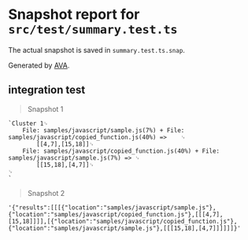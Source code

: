 # Snapshot report for `src/test/summary.test.ts`

The actual snapshot is saved in `summary.test.ts.snap`.

Generated by [AVA](https://ava.li).

## integration test

> Snapshot 1

    `Cluster 1␊
    	File: samples/javascript/sample.js(7%) + File: samples/javascript/copied_function.js(40%) => 	␊
    		[[4,7],[15,18]]␊
    	File: samples/javascript/copied_function.js(40%) + File: samples/javascript/sample.js(7%) => ␊
    		[[15,18],[4,7]]␊
    ␊
    `

> Snapshot 2

    '{"results":[[[{"location":"samples/javascript/sample.js"},{"location":"samples/javascript/copied_function.js"},[[[4,7],[15,18]]]],[{"location":"samples/javascript/copied_function.js"},{"location":"samples/javascript/sample.js"},[[[15,18],[4,7]]]]]]}'

